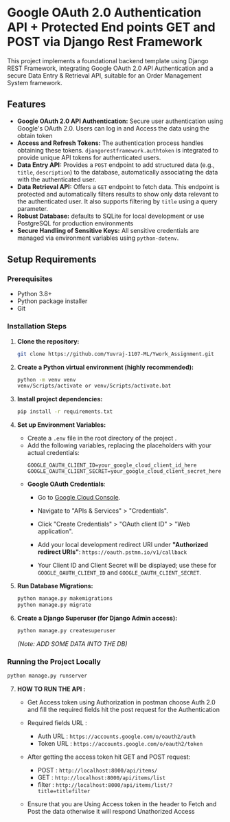 # Google OAuth 2.0 Authentication API + Protected End points GET and POST via Django Rest Framework
This project implements a foundational backend template using Django REST Framework, integrating Google OAuth 2.0 API Authentication and a secure Data Entry & Retrieval API, suitable for an Order Management System framework.

## Features

* **Google OAuth 2.0 API Authentication:** Secure user authentication using Google's OAuth 2.0. Users can log in and Access the data using the obtain token
* **Access and Refresh Tokens:** The authentication process handles obtaining these tokens. `djangorestframework.authtoken` is integrated to provide unique API tokens for authenticated users.
* **Data Entry API:** Provides a `POST` endpoint to add structured data (e.g., `title`, `description`) to the database, automatically associating the data with the authenticated user.
* **Data Retrieval API:** Offers a `GET` endpoint to fetch data. This endpoint is protected and automatically filters results to show only data relevant to the authenticated user. It also supports filtering by `title` using a query parameter.
* **Robust Database:** defaults to SQLite for local development or use PostgreSQL for production environments 
* **Secure Handling of Sensitive Keys:** All sensitive credentials are managed via environment variables using `python-dotenv`.


## Setup Requirements

### Prerequisites

* Python 3.8+
* Python package installer
* Git

### Installation Steps

1.  **Clone the repository:**
    ```bash
    git clone https://github.com/Yuvraj-1107-ML/Ywork_Assignment.git
    ```
2.  **Create a Python virtual environment (highly recommended):**
    ```bash
    python -m venv venv
    venv/Scripts/activate or venv/Scripts/activate.bat   
    ```
3.  **Install project dependencies:**
    ```bash
    pip install -r requirements.txt
    ```
4. **Set up Environment Variables:**
    * Create a `.env` file in the root directory of the project .
    * Add the following variables, replacing the placeholders with your actual credentials:
        ```
        GOOGLE_OAUTH_CLIENT_ID=your_google_cloud_client_id_here
        GOOGLE_OAUTH_CLIENT_SECRET=your_google_cloud_client_secret_here
        ```
     * **Google OAuth Credentials**:
        * Go to [Google Cloud Console](https://console.cloud.google.com/).
        * Navigate to "APIs & Services" > "Credentials".
        * Click "Create Credentials" > "OAuth client ID" > "Web application".
          
        * Add your local development redirect URI under **"Authorized redirect URIs"**:
            `https://oauth.pstmn.io/v1/callback`
       
        * Your Client ID and Client Secret will be displayed; use these for `GOOGLE_OAUTH_CLIENT_ID` and `GOOGLE_OAUTH_CLIENT_SECRET`.
               
5. **Run Database Migrations:**
    ```bash
    python manage.py makemigrations
    python manage.py migrate
    ```
    

6. **Create a Django Superuser (for Django Admin access):**
    ```bash
    python manage.py createsuperuser
    ```
    *(Note: ADD SOME DATA INTO THE DB)*
### Running the Project Locally

```bash
python manage.py runserver
```

7. **HOW TO RUN THE API :**
   
   * Get Access token using Authorization in postman choose Auth 2.0 and fill the required fields hit the post request for the Authentication 

   * Required fields URL :
      * Auth URL : `https://accounts.google.com/o/oauth2/auth`
      * Token URL : `https://accounts.google.com/o/oauth2/token`
     
   * After getting the access token hit GET and POST request:
      * POST : `http://localhost:8000/api/items/`
      * GET : `http://localhost:8000/api/items/list`
      * filter : `http://localhost:8000/api/items/list/?title=titlefilter` 
   * Ensure that you are Using Access token in the header to Fetch and Post the data otherwise it will respond Unathorized Access 
